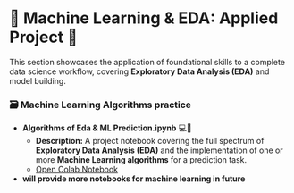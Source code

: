 # 🤖 Machine Learning & EDA: Applied Project 🎯

This section showcases the application of foundational skills to a complete data science workflow, covering **Exploratory Data Analysis (EDA)** and model building.

### **🗃️ Machine Learning Algorithms practice**

* **Algorithms of Eda & ML Prediction.ipynb** 💻🧠
    * **Description:** A project notebook covering the full spectrum of **Exploratory Data Analysis (EDA)** and the implementation of one or more **Machine Learning algorithms** for a prediction task.
    * [Open Colab Notebook](https://colab.research.google.com/drive/1fmJfdJCcmo0XeP8aa1hscDqnRtoqRBFW?usp=sharing)
* **will provide more notebooks for machine learning in future** 

